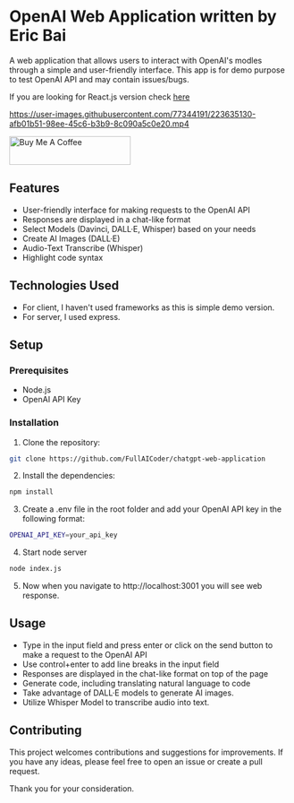 # OpenAI Web Application written by Eric Bai

A web application that allows users to interact with OpenAI's modles through a simple and user-friendly interface.
This app is for demo purpose to test OpenAI API and may contain issues/bugs.

If you are looking for React.js version check [here](https://github.com/FullAICoder/chatgpt-react-application)

https://user-images.githubusercontent.com/77344191/223635130-afb01b51-98ee-45c6-b3b9-8c090a5c0e20.mp4

<a href="https://www.buymeacoffee.com/FullAICoder" target="_blank"><img src="https://cdn.buymeacoffee.com/buttons/default-orange.png" alt="Buy Me A Coffee" height="51" width="217"></a>


## Features
- User-friendly interface for making requests to the OpenAI API
- Responses are displayed in a chat-like format
- Select Models (Davinci, DALL·E, Whisper) based on your needs
- Create AI Images (DALL·E)
- Audio-Text Transcribe (Whisper)
- Highlight code syntax

## Technologies Used
- For client, I haven't used frameworks as this is simple demo version.
- For server, I used express.

## Setup
### Prerequisites
- Node.js
- OpenAI API Key
### Installation
1. Clone the repository:
```sh
git clone https://github.com/FullAICoder/chatgpt-web-application
```
2. Install the dependencies:
```sh
npm install
```
3. Create a .env file in the root folder and add your OpenAI API key in the following format:
```sh
OPENAI_API_KEY=your_api_key
```
4. Start node server
```sh
node index.js
```
5. Now when you navigate to http://localhost:3001 you will see web response.

## Usage
- Type in the input field and press enter or click on the send button to make a request to the OpenAI API
- Use control+enter to add line breaks in the input field
- Responses are displayed in the chat-like format on top of the page
- Generate code, including translating natural language to code
- Take advantage of DALL·E models to generate AI images.
- Utilize Whisper Model to transcribe audio into text.

## Contributing

This project welcomes contributions and suggestions for improvements. If you have any ideas, please feel free to open an issue or create a pull request.

Thank you for your consideration.


